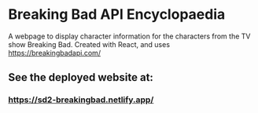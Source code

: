 # Breaking Bad API Encyclopaedia

A webpage to display character information for the characters from the TV show Breaking Bad. Created with React, and uses https://breakingbadapi.com/


## See the deployed website at:
### https://sd2-breakingbad.netlify.app/
